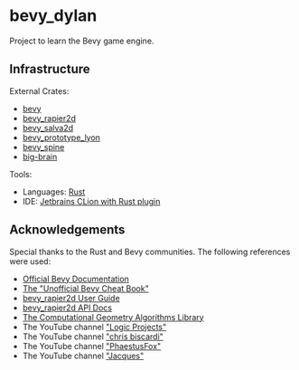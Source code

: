# bevy_dylan
<p>
Project to learn the Bevy game engine.
</p>

## Infrastructure

<p>External Crates:
    <ul>
        <li><a href="https://crates.io/crates/bevy">bevy</a> </li>
        <li><a href="https://crates.io/crates/bevy_rapier2d">bevy_rapier2d</a> </li>
        <li><a href="https://crates.io/crates/bevy_salva2d">bevy_salva2d</a> </li>
        <li><a href="https://crates.io/crates/bevy_prototype_lyon">bevy_prototype_lyon</a> </li>
        <li><a href="https://crates.io/crates/bevy_spine">bevy_spine</a> </li>
        <li><a href="https://crates.io/crates/big-brain">big-brain</a> </li>
    </ul>

<p>Tools:
    <ul>
        <li>Languages: <a href="https://www.rust-lang.org/">Rust</a></li>
        <li>IDE: <a href="https://www.jetbrains.com/clion/">Jetbrains CLion with Rust plugin</a></li>
    </ul>


## Acknowledgements

<p>Special thanks to the Rust and Bevy communities. The following references were used:<br>
<ul> 
    <li><a href="https://docs.rs/bevy/latest/bevy/">Official Bevy Documentation</a></li>
    <li><a href="https://bevy-cheatbook.github.io/">The "Unofficial Bevy Cheat Book"</a></li>
    <li><a href="https://rapier.rs/docs/user_guides/bevy_plugin/getting_started_bevy">bevy_rapier2d User Guide</a></li>
    <li><a href="https://docs.rs/bevy_rapier2d/latest/bevy_rapier2d/">bevy_rapier2d API Docs</a></li>
    <li><a href="https://doc.cgal.org/latest/Manual/packages.html#PartPolygons">The Computational Geometry Algorithms Library</a></li>
    <li>The YouTube channel <a href="https://www.youtube.com/@logicprojects">"Logic Projects"</a></li>
    <li>The YouTube channel <a href="https://www.youtube.com/@chrisbiscardi/videos">"chris biscardi"</a></li>
    <li>The YouTube channel <a href="https://www.youtube.com/@PhaestusFox/videos">"PhaestusFox"</a></li>
    <li>The YouTube channel <a href="https://www.youtube.com/@jacques-dev">"Jacques"</a></li>
</ul>
